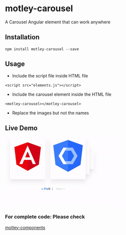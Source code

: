 # motley-carousel
A Carousel Angular element that can work anywhere

## Installation

```
npm install motley-carousel --save
```
## Usage
- Include the script file inside HTML file

```
<script src="elements.js"></script>
```
- Include the carousel element inside the HTML file

```
<motley-carousel></motley-carousel>
```
- Replace the images but not the names 

## Live Demo
<img src="demo/demo.gif">

### For complete code: Please check
<a href="https://github.com/aayusharora/motley-components/tree/master/motley-carousel">motley-components</a>